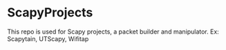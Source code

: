 ScapyProjects
=============

This repo is used for Scapy projects, a packet builder and manipulator. Ex: Scapytain, UTScapy, Wifitap
